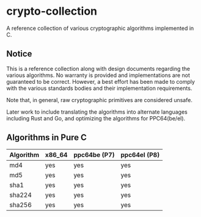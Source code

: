 # crypto-collection
A reference collection of various cryptographic algorithms implemented in C.

## Notice
This is a reference collection along with design documents regarding the
various algorithms. No warranty is provided and implementations are not
guaranteed to be correct. However, a best effort has been made to comply
with the various standards bodies and their implementation requirements.

Note that, in general, raw cryptographic primitives are considered unsafe.

Later work to include translating the algorithms into alternate languages
including Rust and Go, and optimizing the algorithms for PPC64(be/el).

## Algorithms in Pure C

| Algorithm      | x86_64         | ppc64be (P7)   | ppc64el (P8)   |
| :------------- | :------------- | :------------- | :------------- |
| md4            | yes            | yes            | yes            |
| md5            | yes            | yes            | yes            |
| sha1           | yes            | yes            | yes            |
| sha224         | yes            | yes            | yes            |
| sha256         | yes            | yes            | yes            |
